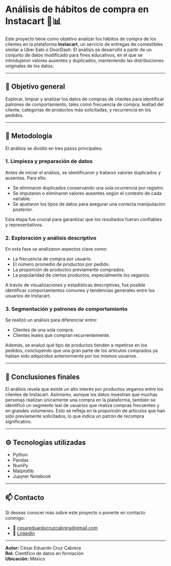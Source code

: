 # Análisis de hábitos de compra en Instacart 🛒📊

Este proyecto tiene como objetivo analizar los hábitos de compra de los clientes en la plataforma **Instacart**, un servicio de entregas de comestibles similar a Uber Eats o DoorDash. El análisis se desarrolló a partir de un conjunto de datos modificado para fines educativos, en el que se introdujeron valores ausentes y duplicados, manteniendo las distribuciones originales de los datos.

---

## 📌 Objetivo general

Explorar, limpiar y analizar los datos de compras de clientes para identificar patrones de comportamiento, tales como frecuencia de compra, lealtad del cliente, categorías de productos más solicitadas, y recurrencia en los pedidos.

---

## 🧭 Metodología

El análisis se dividió en tres pasos principales:

### 1. Limpieza y preparación de datos

Antes de iniciar el análisis, se identificaron y trataron valores duplicados y ausentes. Para ello:

- Se eliminaron duplicados conservando una sola ocurrencia por registro.
- Se imputaron o eliminaron valores ausentes según el contexto de cada variable.
- Se ajustaron los tipos de datos para asegurar una correcta manipulación posterior.

Esta etapa fue crucial para garantizar que los resultados fueran confiables y representativos.

### 2. Exploración y análisis descriptivo

En esta fase se analizaron aspectos clave como:

- La frecuencia de compra por usuario.
- El número promedio de productos por pedido.
- La proporción de productos previamente comprados.
- La popularidad de ciertos productos, especialmente los veganos.
  
A través de visualizaciones y estadísticas descriptivas, fue posible identificar comportamientos comunes y tendencias generales entre los usuarios de Instacart.

### 3. Segmentación y patrones de comportamiento

Se realizó un análisis para diferenciar entre:

- Clientes de una sola compra.
- Clientes leales que compran recurrentemente.
  
Además, se evaluó qué tipo de productos tienden a repetirse en los pedidos, concluyendo que una gran parte de los artículos comprados ya habían sido adquiridos anteriormente por los mismos usuarios.

---

## 🧠 Conclusiones finales

El análisis revela que existe un alto interés por productos veganos entre los clientes de Instacart. Asimismo, aunque los datos muestran que muchas personas realizan únicamente una compra en la plataforma, también se identificó un segmento leal de usuarios que realiza compras frecuentes y en grandes volúmenes. Esto se refleja en la proporción de artículos que han sido previamente solicitados, lo que indica un patrón de recompra significativo.

---

## ⚙️ Tecnologías utilizadas

- Python
- Pandas
- NumPy
- Matplotlib
- Jupyter Notebook

---

## 📫 Contacto

Si deseas conocer más sobre este proyecto o ponerte en contacto conmigo:

- 📧 cesareduardocruzcabrera@gmail.com  
- 🔗 [LinkedIn](https://www.linkedin.com/in/cesar-eduardo-cruz-cabrera)

---

**Autor:** César Eduardo Cruz Cabrera  
**Rol:** Científico de datos en formación  
**Ubicación:** México  

